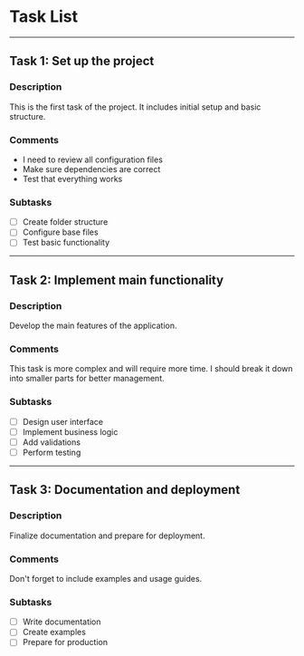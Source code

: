 # Task List

--------------------------------------------------------------------------------

## Task 1: Set up the project

### Description
This is the first task of the project. It includes initial setup and basic structure.

### Comments
- I need to review all configuration files
- Make sure dependencies are correct
- Test that everything works

### Subtasks
- [ ] Create folder structure
- [ ] Configure base files
- [ ] Test basic functionality

--------------------------------------------------------------------------------

## Task 2: Implement main functionality

### Description
Develop the main features of the application.

### Comments
This task is more complex and will require more time.
I should break it down into smaller parts for better management.

### Subtasks
- [ ] Design user interface
- [ ] Implement business logic
- [ ] Add validations
- [ ] Perform testing

--------------------------------------------------------------------------------

## Task 3: Documentation and deployment

### Description
Finalize documentation and prepare for deployment.

### Comments
Don't forget to include examples and usage guides.

### Subtasks
- [ ] Write documentation
- [ ] Create examples
- [ ] Prepare for production
